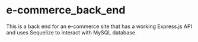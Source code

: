 # e-commerce_back_end
This is a back end for an e-commerce site that has a working Express.js API and uses Sequelize to interact with MySQL database.

